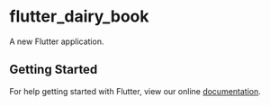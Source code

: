 # flutter_dairy_book

A new Flutter application.

## Getting Started

For help getting started with Flutter, view our online
[documentation](https://flutter.io/).
